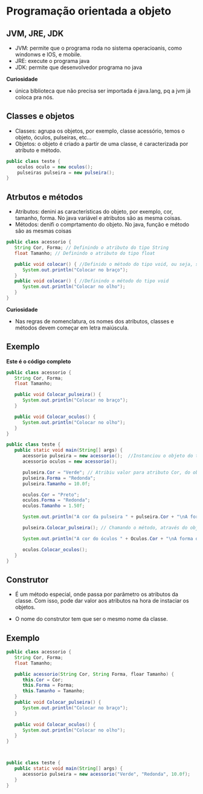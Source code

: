 # Programação orientada a objeto

## JVM, JRE, JDK

- JVM: permite que o programa roda no sistema operacioanis, como windonws e IOS, e mobile.
- JRE: execute o programa java
- JDK: permite que desenvolvedor programa no java
   
**Curiosidade**
- única blblioteca que não precisa ser importada é java.lang, pq a jvm já coloca pra nós.

## Classes e objetos

- Classes: agrupa os objetos, por exemplo, classe acessório, temos o objeto, óculos, pulseiras, etc...
- Objetos: o objeto é criado a partir de uma classe, é caracterizada por atributo e método.

```java
public class teste {
    oculos oculo = new oculos();
    pulseiras pulseira = new pulseira();
}
```

## Atrbutos e métodos

- Atributos: denini as características do objeto, por exemplo, cor, tamanho, forma. No java variável e atributos são as mesma coisas.
- Métodos: denifi o comprtamento do objeto. No java, função e método são as mesmas coisas

```java
public class acessorio {
   String Cor, Forma; // Definindo o atributo do tipo String
   float Tamanho; // Definindo o atributo do tipo float

   public void colocar() { //Definido o método do tipo void, ou seja, sem retorno
      System.out.println("Colocar no braço");
   }
   public void colocar() { //Definindo o método do tipo void
      System.out.println("Colocar no olho");
   }
}
```

**Curiosidade**

- Nas regras de nomenclatura, os nomes dos atributos, classes e métodos devem começar em letra maiúscula.

## Exemplo

**Este é o código completo**

```java
public class acessorio {
   String Cor, Forma;
   float Tamanho;

   public void Colocar_pulseira() {
      System.out.println("Colocar no braço");
   }

   public void Colocar_oculos() {
      System.out.println("Colocar no olho");
   }
}
```

```java
public class teste {
   public static void main(String[] args) {
      acessorio pulseira = new acessorio();  //Instanciou o objeto do tipo acessorio, com construtor acessorio
      acessorio oculos = new acessorio();

      pulseira.Cor = "Verde"; // Atribiu valor para atributo Cor, do objeto pulseira
      pulseira.Forma = "Redonda";
      pulseira.Tamanho = 10.0f;

      oculos.Cor = "Preto";
      oculos.Forma = "Redonda";
      oculos.Tamanho = 1.50f;

      System.out.println("A cor da pulseira " + pulseira.Cor + "\nA forma da pulseira é: " + pulseira.Forma + "O tamanho da pulseira é: " + pulseira.Tamano);

      pulseira.Colocar_pulseira(); // Chamando o método, através do objeto pulseira

      System.out.println("A cor do óculos " + Oculos.Cor + "\nA forma do óculos é: " + Oculos.Forma + "O tamanho do óculos é: " + Oculos.Tamano);

      oculos.Colocar_oculos();
   }
}
```

## Construtor

- É um método especial, onde passa por parâmetro os atributos da classe. Com isso, pode dar valor aos atributos na hora de instaciar os objetos.

- O nome do construtor tem que ser o mesmo nome da classe.

## Exemplo

```java
public class acessorio {
   String Cor, Forma;
   float Tamanho;

   public acessorio(String Cor, String Forma, floar Tamanho) {
      this.Cor = Cor;
      this.Forma = Forma;
      this.Tamanho = Tamanho;
   }
   public void Colocar_pulseira() {
      System.out.println("Colocar no braço");
   }

   public void Colocar_oculos() {
      System.out.println("Colocar no olho");
   }
}

```

```java


public class teste {
   public static void main(String[] args) {
      acessorio pulseira = new acessorio("Verde", "Redonda", 10.0f);
   }
}
```
